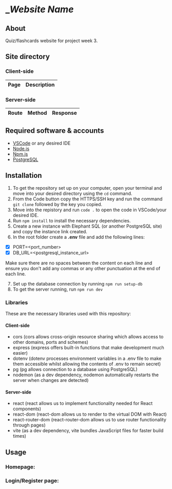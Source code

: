 # ____Website Name___

## About

Quiz/flashcards website for project week 3. 


## Site directory

### Client-side

| Page | Description|
|------|------------|


### Server-side

| Route | Method | Response |
|-------|--------|----------|


## Required software & accounts
- [VSCode](https://code.visualstudio.com/) or any desired IDE
- [Node.js](https://nodejs.org/en)
- [Npm.js](https://www.npmjs.com)
- [PostgreSQL](https://www.elephantsql.com)

## Installation

1. To get the repository set up on your computer, open your terminal and move into your desired directory using the `cd` command.
2. From the Code button copy the HTTPS/SSH key and run the command `git clone` followed by the key you copied.
3. Move into the repistory and run `code .` to open the code in VSCode/your desired IDE.
4. Run `npm install` to install the necessary dependencies.
5. Create a new instance with Elephant SQL (or another PostgreSQL site) and copy the instance link created.
6. In the root folder create a **.env** file and add the following lines:
- [x] PORT=<port_number>   
- [x] DB_URL=<postgresql_instance_url>

Make sure there are no spaces between the content on each line and ensure you don't add any commas or any other punctuation at the end of each line.

7. Set up the database connection by running `npm run setup-db`
8. To get the server running, run `npm run dev`

### Libraries

These are the necessary libraries used with this repository:

#### Client-side

- cors (cors allows cross-origin resource sharing which allows access to other domains, ports and schemes)
- express (express offers built-in functions that make development much easier)
- dotenv (dotenv processes environment variables in a .env file to make them accessible whilst allowing the contents of .env to remain secret)
- pg (pg allows connection to a database using PostgreSQL)
- nodemon (as a dev dependency, nodemon automatically restarts the server when changes are detected)

#### Server-side

- react (react allows us to implement functionality needed for React components)
- react-dom (react-dom allows us to render to the virtual DOM with React)
- react-router-dom (react-router-dom allows us to use router functionality through pages)
- vite (as a dev dependency, vite bundles JavaScript files for faster build times)


## Usage

### Homepage:

### Login/Register page:


